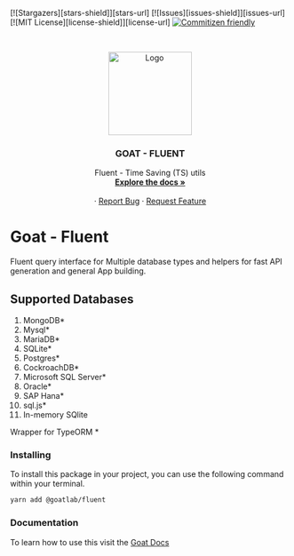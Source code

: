 <!-- PROJECT SHIELDS -->

[![Stargazers][stars-shield]][stars-url]
[![Issues][issues-shield]][issues-url]
[![MIT License][license-shield]][license-url]
[![Commitizen friendly](https://img.shields.io/badge/commitizen-friendly-brightgreen.svg)](http://commitizen.github.io/cz-cli/)

<!-- PROJECT LOGO -->
<br />
<p align="center">
  <a href="https://github.com/github_username/repo">
       <img src="https://docs.goatlab.io/logo.png" alt="Logo" width="150" height="150">
  </a>

  <h3 align="center">GOAT - FLUENT</h3>

  <p align="center">
    Fluent - Time Saving (TS) utils
    <br />
    <a href="https://docs.goatlab.io/#/0.7.x/fluent/fluent"><strong>Explore the docs »</strong></a>
    <br />
    <br />
    ·
    <a href="https://github.com/goat-io/fluent/issues">Report Bug</a>
    ·
    <a href="https://github.com/goat-io/fluent/issues">Request Feature</a>
  </p>
  </p>
</p>

# Goat - Fluent

Fluent query interface for Multiple database types and helpers for fast API generation and general App building.

## Supported Databases

1. MongoDB\*
2. Mysql\*
3. MariaDB\*
4. SQLite\*
5. Postgres\*
6. CockroachDB\*
7. Microsoft SQL Server\*
8. Oracle\*
9. SAP Hana\*
10. sql.js\*
11. In-memory SQlite

Wrapper for TypeORM \*

### Installing

To install this package in your project, you can use the following command within your terminal.

```bash
yarn add @goatlab/fluent
```

### Documentation

To learn how to use this visit the [Goat Docs](https://docs.goatlab.io/#/0.7.x/fluent/fluent)
